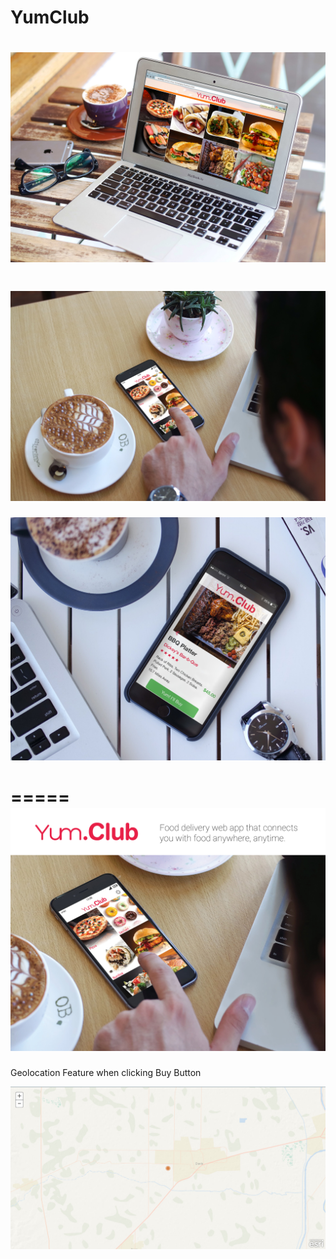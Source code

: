 YumClub
=======

![My image](https://github.com/cching808/YumClub/blob/master/misq/hermesandyumclub/Yum3.jpg)
=====
![My image](https://github.com/cching808/YumClub/blob/master/misq/hermesandyumclub/Yum1.jpg)
=====
![My image](https://github.com/cching808/YumClub/blob/master/misq/hermesandyumclub/YumClub3.jpg)

=====
![My image](https://github.com/cching808/YumClub/blob/master/misq/hermesandyumclub/YumClub.jpg)
=====
Geolocation Feature when clicking Buy Button

![My image](https://github.com/cching808/YumClub/blob/master/misq/MapLocation.png)


